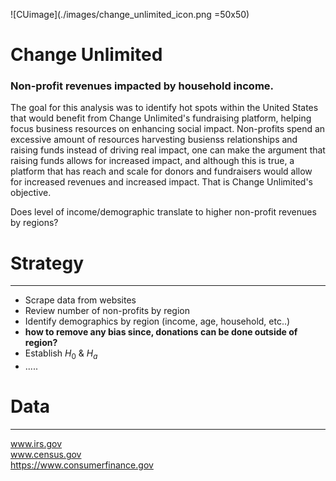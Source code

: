 ![CUimage](./images/change_unlimited_icon.png =50x50) 
# Change Unlimited


### Non-profit revenues impacted by household income. 
The goal for this analysis was to identify hot spots within the United States that would benefit from Change Unlimited's fundraising platform, helping focus business resources on enhancing social impact. Non-profits spend an excessive amount of resources harvesting busienss relationships and raising funds instead of driving real impact, one can make the argument that raising funds allows for increased impact, and although this is true, a platform that has reach and scale for donors and fundraisers would allow for increased revenues and increased impact. That is Change Unlimited's objective. 


Does level of income/demographic translate to higher non-profit revenues by regions?

# Strategy
-----------
- Scrape data from websites
- Review number of non-profits by region
- Identify demographics by region (income, age, household, etc..)
- **how to remove any bias since, donations can be done outside of region?**
- Establish $H_0$ & $H_a$
- .....


# Data
----------
www.irs.gov <br>
www.census.gov <br>
https://www.consumerfinance.gov <br>
